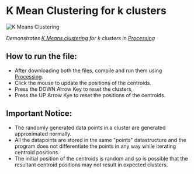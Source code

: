 # **K Mean Clustering for k clusters**

![K Means Clustering](https://user-images.githubusercontent.com/94090874/214595050-88eec3b8-87ac-4aa7-b340-98220381360c.png)

*Demonstrates [K Means clustering](https://www.javatpoint.com/k-means-clustering-algorithm-in-machine-learning) for k clusters in [Processing](www.processing.org)*

## How to run the file:
- After downloading both the files, compile and run them using [Processing](www.processing.org/download).
- Click the mouse to update the positions of the centroids.
- Press the DOWN Arrow Key to reset the clusters,
- Press the UP Arrow Kye to reset the positions of the centroids.

## Important Notice:
- The randomly generated data points in a cluster are generated approximated normally.
- All the datapoints are stored in the same "points" datastructure and the program does not differentiate the points in any way while iterating centroid positions.
- The initial position of the centroids is random and so is possible that the resultant centroid positions may not result in expected clusters.
